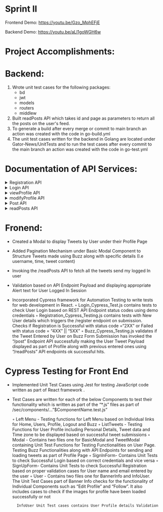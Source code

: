 # Sprint II

Frontend Demo: https://youtu.be/Gzo_MphEFjE

Backend Demo: https://youtu.be/aLl1goWGH6w


# Project Accomplishments:
# Backend:
1. Wrote unit test cases for the following packages:
    - bd
    - jwt
    - models
    - routers
    - middlew
2. Built readPosts API which takes id and page as parameters to return all the posts on the user's feed. 
3. To generate a build after every merge or commit to main branch an action was created with the code in go-build.yml
4. The unit test cases written for the backend in Golang are located under Gator-News/UnitTests and to run the test cases after every commit to the main branch an action was created with the code in go-test.yml
# Documentation of API Services:
<details>
  <summary>Registration API</summary>
  
  - request :  **POST** <br />
  
  - [https://gatornews.herokuapp.com/registration/ ](https://gatornews.herokuapp.com/registration/)
  
  - **BODY** raw
  ``` json
  {
    "name": "Test",
    "lastname": "User",
    "email": "testuser@se.com",
    "password": "123456"
   }
   ```
  - **OUTPUT** 
  ``` json
    "Status : 201 Created"
  ```  

 
</details>

<details>
  <summary>Login API</summary>
  
  - request :  **POST** <br />
  
  - [https://gatornews.herokuapp.com/login/ ](https://gatornews.herokuapp.com/login/)
  
  - **BODY** raw
  ``` json
    { 
          "email": "testuser@se.com", 
          "password": "123456" 
     } 

   ```
  - **OUTPUT** 
  ``` json
    "Status : 201 Created"
  ```  
  ``` json
    {
    "Token": "eyJhbGciOiJIUzI1NiIsInR5cCI6IkpXVCJ9.eyJfaWQiOiI2MjIwMzM4YzlmMTg1MzQxY2U4YTdkOTMiLCJiaW9ncmFwaHkiOiIiLCJiaXJ0aGRhdGUiOiIyMDIyLTAzLTA0VDAxOjA3OjI1LjEyM1oiLCJlbWFpbCI6InRlc3R1c2VyQHNlLmNvbSIsImV4cCI6MTY0NjQ0Mjc0NiwibGFzdG5hbWUiOiJVc2VyIiwibG9jYXRpb24iOiIiLCJuYW1lIjoiVGVzdCIsIndlYnNpdGUiOiIifQ.7tD_XrxyEOLUkZXN-T4Az0yYTuzCW4bomwxouzRXsQM"
    }
   ```
 
</details>

<details>
 
  <summary>viewProfile API</summary>
  
  - request :  **GET** <br />
  
  - [https://gatornews.herokuapp.com/viewProfile?id=6220338c9f185341ce8a7d93 ](https://gatornews.herokuapp.com/viewProfile?id=6220338c9f185341ce8a7d93)
  
  - **OUTPUT** 
  ``` json
    "Status : 201 Created"
  ```  
  ``` json
  
    {"id":"6220338c9f185341ce8a7d93","name":"Test","lastname":"User","BirthDate":"2022-03-04T01:07:25.123Z","email":"testuser@se.com"}
   
   ```
 

 
</details>

<details>
  <summary>modifyProfile API</summary>
  
  - request :  **PUT** <br />
  
  - [https://gatornews.herokuapp.com/modifyProfile ](https://gatornews.herokuapp.com/modifyProfile)
  
  - **BODY** raw
  ``` json
       { 
            "name":"Test" , 
            "lastname": "User", 
            "birthDate": "1995-02-23T00:00:00Z", 
            "location": "Gainesville",
            "biography": "I am MS CS student", 
            "website": "https://github.com/SaiKumarMalve/Gator-News"
        }  

   ```
  - **OUTPUT** 
  ``` json
    "Status : 201 Created"
  ``` 
 
</details>

<details>
  <summary>Post API</summary>
  
  - request :  **POST** <br />
  
  - [https://gatornews.herokuapp.com/post ](https://gatornews.herokuapp.com/post)
  
  - **BODY** raw
  ``` json
       { 
            "message":"This is the Demo for testing purpose"
       }  

   ```
  - **OUTPUT** 
  ``` json
    "Status : 201 Created"
  ``` 
 
</details>

<details>
  <summary>readPosts API</summary>
  
  - request :  **GET** <br />
  
  - [https://gatornews.herokuapp.com/readPosts?id=6220338c9f185341ce8a7d93&page=1 ](https://gatornews.herokuapp.com/readPosts?id=6220338c9f185341ce8a7d93&page=1)
  - **OUTPUT** 
  ``` json
    "Status : 201 Created"
  ``` 
   ``` json
    [ {
        "_id": "622167e0a389bd529161b5db",
        "userID": "6220338c9f185341ce8a7d93",
        "message": "Test User Message",
        "date": "2022-03-04T01:14:08.847Z"
    },
    {
        "_id": "622167cceaa1be5c027fd250",
        "userID": "6220338c9f185341ce8a7d93",
        "message": "This is the Demo for testing purpose",
        "date": "2022-03-04T01:13:48.978Z"
    } ]
  ``` 
 
</details>



# Fronend:
- Created a Modal to display Tweets by User under their Profile Page 

- Added Pagination Mechanism under Basic Modal Component to Structure Tweets made using Buzz along with specific details (I.e username, time, tweet content) 

- Invoking the /readPosts API to fetch all the tweets send my logged In user 

- Validation based on API Endpoint Payload and displaying appropriate Alert text for User Logged In Session 

- Incorporated Cypress framework for Automation Testing to write tests for web development in React. 
	◦	Login_Cypress_Test.js contains tests to check User Login based on REST API Endpoint status codes using demo credentials
	◦	Registration_Cypress_Testing.js contains tests with New User details which triggers the /register endpoint on submission. Checks if Registration is Successful with status code =“2XX” or Failed with status code = “4XX” || “5XX”
	◦	Buzz_Cypress_Testing.js validates if the Tweet Entered by User on Buzz Form Submission has invoked the “/post” Endpoint API successfully making the User Tweet Payload displayed as part of Profile along with previous entered ones using “/readPosts” API endpoints ok successful hits. 

# Cypress Testing for Front End
- Implemented Unit Test Cases using Jest for testing JavaScript code written as part of React framework . 

- Test Cases are written for each of the below Components to test their functionality which is written as part of the “*.js” files as part of /sec/components/…”$ComponentName.test.js”

	◦	Left Menu - Testing functions for Left Menu based on Individual links for Home, Users, Profile, Logout and Buzz
	◦	ListTweets - Testing Functions for User Profile including Personal Details, Tweet data and Time zone to be displayed based on successful tweet submissions 
	◦	Modal - Contains two files one for BasicModal and TweetModal containing Unit Test Functions for Testing Functionalities on User Page. Testing Buzz Functionalities along with API Endpoints for sending and loading tweets as part of Profile Page
	◦	SignInForm- Contains Unit Tests to check Successful Login based on correct credentials and vice versa 
	◦	SignUpForm- Contains Unit Tests to check Successful Registration based on proper validation cases for User name and email entered by the user
	◦	User - Contains two files one for BannerInfo and InfoUser. The Unit Test Cases part of Banner Info checks for the functionality of Individual Components such as “Edit Profile” and “Follow”. It also includes cases to check if the images for profile have been loaded successfully or not 
        
        InfoUser Unit Test cases contains User Profile details Validation
